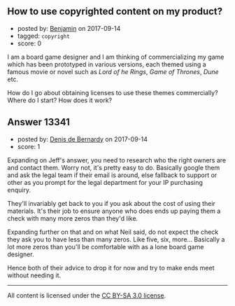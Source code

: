 ## How to use copyrighted content on my product?

- posted by: [Benjamin](https://stackexchange.com/users/369843/benjamin) on 2017-09-14
- tagged: `copyright`
- score: 0

<p>I am a board game designer and I am thinking of commercializing my game which has been prototyped in various versions, each themed using a famous movie or novel such as <em>Lord of he Rings</em>, <em>Game of Thrones</em>, <em>Dune</em> etc.</p>

<p>How do I go about obtaining licenses to use these themes commercially? Where do I start? How does it work?</p>



## Answer 13341

- posted by: [Denis de Bernardy](https://stackexchange.com/users/182468/denis-de-bernardy) on 2017-09-14
- score: 1

<p>Expanding on Jeff's answer, you need to research who the right owners are and contact them. Worry not, it's pretty easy to do. Basically google them and ask the legal team if their email is around, else fallback to support or other as you prompt for the legal department for your IP purchasing enquiry.</p>

<p>They'll invariably get back to you if you ask about the cost of using their materials. It's their job to ensure anyone who does ends up paying them a check with many more zeros than they'd like.</p>

<p>Expanding further on that and on what Neil said, do not expect the check they ask you to have less than many zeros. Like five, six, more... Basically a lot more zeros than you'll be comfortable with as a lone board game designer.</p>

<p>Hence both of their advice to drop it for now and try to make ends meet without needing it.</p>




---

All content is licensed under the [CC BY-SA 3.0 license](https://creativecommons.org/licenses/by-sa/3.0/).
